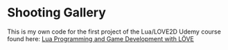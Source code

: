 # Shooting Gallery

This is my own code for the first project of the Lua/LOVE2D Udemy course found here: [Lua Programming and Game Development with LÖVE ](https://www.udemy.com/course/lua-love/ "Lua Programming and Game Development with LÖVE ")